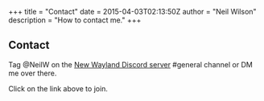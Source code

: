 +++
title = "Contact"
date = 2015-04-03T02:13:50Z
author = "Neil Wilson"
description = "How to contact me."
+++

## Contact

Tag @NeilW on the [New Wayland Discord server](https://discord.gg/JN6HKUd) #general channel or DM me over there.

Click on the link above to join.

